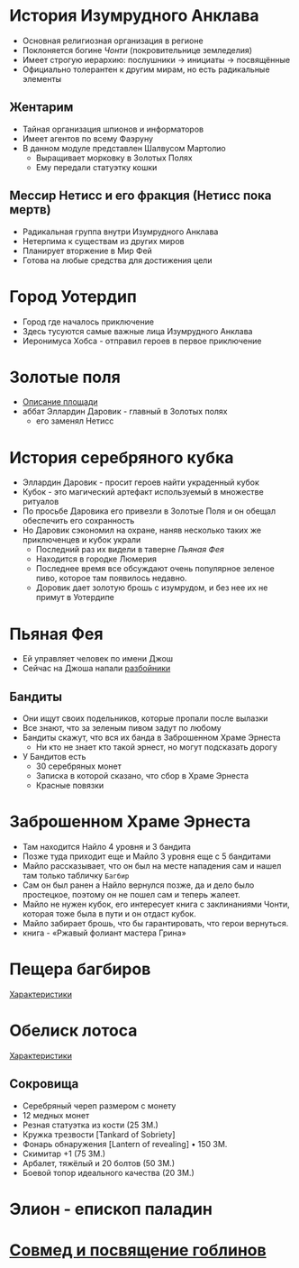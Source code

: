 # История Изумрудного Анклава

- Основная религиозная организация в регионе
- Поклоняется богине *Чонти* (покровительнице земледелия)
- Имеет строгую иерархию: послушники → инициаты → посвящённые
- Официально толерантен к другим мирам, но есть радикальные элементы

## Жентарим
- Тайная организация шпионов и информаторов
- Имеет агентов по всему Фаэруну
- В данном модуле представлен Шалвусом Мартолио
  - Выращивает морковку в Золотых Полях
  - Ему передали статуэтку кошки

## Мессир Нетисс и его фракция (Нетисс пока мертв)
- Радикальная группа внутри Изумрудного Анклава
- Нетерпима к существам из других миров
- Планирует вторжение в Мир Фей
- Готова на любые средства для достижения цели


# Город Уотердип
- Город где началось приключение
- Здесь тусуются самые важные лица Изумрудного Анклава
- Иеронимуса Хобса - отправил героев в первое приключение

# Золотые поля
- [Описание площади](ploshchad-zolotykh-poley.md)
- аббат Эллардин Даровик - главный в Золотых полях
  - его заменял Нетисс

# История серебряного кубка
- Эллардин Даровик - просит героев найти украденный кубок
- Кубок - это магический артефакт используемый в множестве ритуалов
- По просьбе Даровика его привезли в Золотые Поля и он обещал обеспечить его сохранность
- Но Даровик сэкономил на охране, наняв несколько таких же приключенцев и кубок украли
  - Последний раз их видели в таверне *Пьяная Фея*
  - Находится в городке Люмерия
  - Последнее время все обсуждают очень популярное зеленое пиво, которое там появилось недавно.
  - Доровик дает золотую брошь с изумрудом, и без нее их не примут в Уотердипе

# Пьяная Фея
- Ей управляет человек по имени Джош
- Сейчас на Джоша напали [разбойники](characteristics.md)

## Бандиты
- Они ищут своих подельников, которые пропали после вылазки
- Все знают, что за зеленым пивом задут по любому
- Бандиты скажут, что вся их банда в Заброшенном Храме Эрнеста
  - Ни кто не знает кто такой эрнест, но могут подсказать дорогу
- У Бандитов есть
  - 30 серебряных монет
  - Записка в которой сказано, что сбор в Храме Эрнеста
  - Красные повязки

# Заброшенном Храме Эрнеста
- Там находится Найло 4 уровня и 3 бандита
- Позже туда приходит еще и Майло 3 уровня еще с 5 бандитами
- Майло рассказывает, что он был на месте нападения сам и нашел там только табличку `Багбир`
- Сам он был ранен а Найло вернулся позже, да и дело было простецкое, поэтому он не пошел сам и теперь жалеет.
- Майло не нужен кубок, его интересует книга с заклинаниями Чонти, которая тоже была в пути и он отдаст кубок.
- Майло забирает брошь, что бы гарантировать, что герои вернуться.
- книга - «Ржавый фолиант мастера Грина»

# Пещера багбиров
[Характеристики](characteristics.md)

# Обелиск лотоса
[Характеристики](./priests_and_guards.md)

## Сокровища
* Серебряный череп размером с монету
* 12 медных монет
* Резная статуэтка из кости (25 ЗМ.)
* Кружка трезвости [Tankard of Sobriety]
* Фонарь обнаружения [Lantern of revealing] • 150 ЗМ.
* Скимитар +1 (75 ЗМ.)
* Арбалет, тяжёлый и 20 болтов (50 ЗМ.)
* Боевой топор идеального качества (20 ЗМ.)

# Элион - епископ паладин

# [Совмед и посвящение гоблинов](./owlbear-advanture.md)
